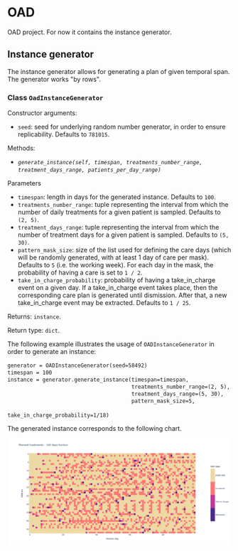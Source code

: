# OAD
OAD project. For now it contains the instance generator.

## Instance generator
The instance generator allows for generating a plan of given temporal span. The generator works "by rows".

### Class `OadInstanceGenerator`

Constructor arguments:

- `seed`: seed for underlying random number generator, in order to ensure replicability. Defaults to `781015`.

Methods:

- *`generate_instance(self, timespan, treatments_number_range, treatment_days_range, patients_per_day_range)`*

Parameters
   - `timespan`: length in days for the generated instance. Defaults to `100`.
   - `treatments_number_range`: tuple representing the interval from which the number of daily treatments for a given patient is sampled. Defaults to `(2, 5)`.
   - `treatment_days_range`: tuple representing the interval from which the number of treatment days for a given patient is sampled. Defaults to `(5, 30)`.
   - `pattern_mask_size`: size of the list used for defining the care days (which will be randomly generated, with at least 1 day of care per mask). Defaults to `5` (i.e. the working week). For each day in the mask, the probability of having a care is set to `1 / 2`.
   - `take_in_charge_probability`: probability of having a take_in_charge event on a given day. If a take_in_charge event takes place, then the corresponding care plan is generated until dismission. After that, a new take_in_charge event may be extracted. Defaults to `1 / 25`.

   Returns: `instance`.
   
   Return type: `dict`.
   
The following example illustrates the usage of `OADInstanceGenerator` in order to generate an instance:

```code
generator = OADInstanceGenerator(seed=58492)
timespan = 100
instance = generator.generate_instance(timespan=timespan,
                                       treatments_number_range=(2, 5),
                                       treatment_days_range=(5, 30),
                                       pattern_mask_size=5,
                                       take_in_charge_probability=1/18)
```

The generated instance corresponds to the following chart.

![img](./sample_planning.png)